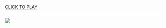 
<a href="https://premium76.site?title=cool_math_games_emperors_on_ice&ref=12M">CLICK TO PLAY</a></h3>
<hr>

<a href="https://premium76.site?title=cool_math_games_emperors_on_ice&ref=12M"><img src="https://clearcache.store/games.png"></a>


